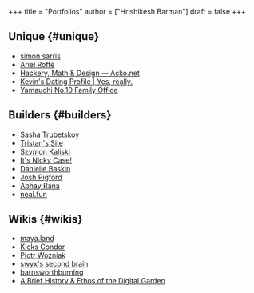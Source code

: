 +++
title = "Portfolios"
author = ["Hrishikesh Barman"]
draft = false
+++

## Unique {#unique}

-   [simon sarris](https://simonsarris.com/)
-   [Ariel Roffé](https://arielroffe.quest/)
-   [Hackery, Math &amp; Design — Acko.net](https://acko.net/)
-   [Kevin's Dating Profile | Yes, really.](https://kevinsdatingprofile.com/)
-   [Yamauchi No.10 Family Office](https://y-n10.com/)


## Builders {#builders}

-   [Sasha Trubetskoy](https://sashamaps.net/)
-   [Tristan's Site](https://thume.ca/)
-   [Szymon Kaliski](https://szymonkaliski.com/)
-   [It's Nicky Case!](https://ncase.me/)
-   [Danielle Baskin](https://daniellebaskin.com/)
-   [Josh Pigford](https://joshpigford.com/projects)
-   [Abhay Rana](https://captnemo.in/)
-   [neal.fun](https://neal.fun/)


## Wikis {#wikis}

-   [maya.land](https://maya.land/site-structure/)
-   [Kicks Condor](https://www.kickscondor.com/page2)
-   [Piotr Wozniak](https://supermemo.guru/wiki/Piotr_Wozniak)
-   [swyx's second brain](https://publish.obsidian.md/swyx/README)
-   [barnsworthburning](https://barnsworthburning.net/)
-   [A Brief History &amp; Ethos of the Digital Garden](https://maggieappleton.com/garden-history)
